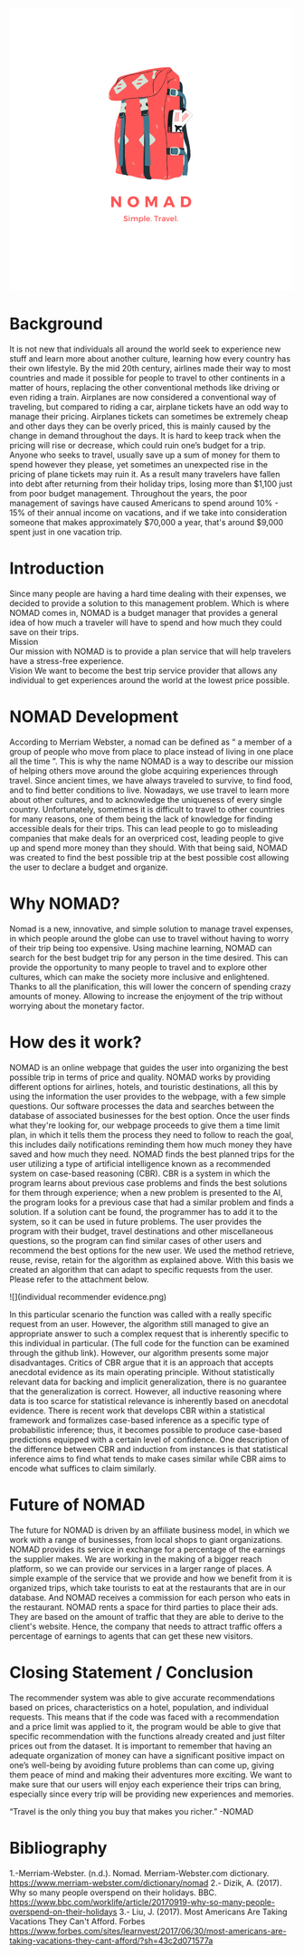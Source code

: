 ![](NOMAD.png)

# Background
It is not new that individuals all around the world seek to experience new stuff and learn more about another culture, learning how every country has their own lifestyle. By the mid 20th century, airlines made their way to most countries and made it possible for people to travel to other continents in a matter of hours, replacing the other conventional methods like driving or even riding a train. Airplanes are now considered a conventional way of traveling, but compared to riding a car, airplane tickets have an odd way to manage their pricing. Airplanes tickets can sometimes be extremely cheap and other days they can be overly priced, this is mainly caused by the change in demand throughout the days.
It is hard to keep track when the pricing will rise or decrease, which could ruin one’s budget for a trip. Anyone who seeks to travel, usually save up a sum of money for them to spend however they please, yet sometimes an unexpected rise in the pricing of plane tickets may ruin it. As a result many travelers have fallen into debt after returning from their holiday trips, losing more than $1,100 just from poor budget management. Throughout the years, the poor management of savings have caused Americans to spend around 10% - 15% of their annual income on vacations, and if we take into consideration someone that makes approximately $70,000 a year, that's around $9,000 spent just in one vacation trip.

# Introduction
Since many people are having a hard time dealing with their expenses, we decided to provide a solution to this management problem. Which is where NOMAD comes in, NOMAD is a budget manager that provides a general idea of how much a traveler will have to spend and how much they could save on their trips.  
Mission  
Our mission with NOMAD is to provide a plan service that will help travelers have a stress-free experience.  
Vision
We want to become the best trip service provider that allows any individual to get experiences around the world at the lowest price possible.

# NOMAD Development
According to Merriam Webster, a nomad can be defined as “ a member of a group of people who move from place to place instead of living in one place all the time ”. This is why the name NOMAD is a way to describe our mission of helping others move around the globe acquiring experiences through travel.
Since ancient times, we have always traveled to survive, to find food, and to find better conditions to live. Nowadays, we use travel to learn more about other cultures, and to acknowledge the uniqueness of every single country. 
Unfortunately, sometimes it is difficult to travel to other countries for many reasons, one of them being the lack of knowledge for finding accessible deals for their trips. This can lead people to go to misleading companies that make deals for an overpriced cost, leading people to give up and spend more money than they should.
    With that being said, NOMAD was created to find the best possible trip at the best possible cost allowing the user to declare a budget and organize.

# Why NOMAD?
Nomad is a new, innovative, and simple solution to manage travel expenses, in which people around the globe can use to travel without having to worry of their trip being too expensive.
    Using machine learning, NOMAD can search for the best budget trip for any person in the time desired. 
    This can provide the opportunity to many people to travel and to explore other cultures, which can make the society more inclusive and enlightened.
Thanks to all the planification, this will lower the concern of spending crazy amounts of money. Allowing to increase the enjoyment of the trip without worrying about the monetary factor. 

# How des it work?
NOMAD is an online webpage that guides the user into organizing the best possible trip in terms of price and quality.
NOMAD works by providing different options for airlines, hotels, and touristic destinations, all this by using the information the user provides to the webpage, with a few simple questions. Our software processes the data and searches between the database of associated businesses for the best option. 
Once the user finds what they're looking for, our webpage proceeds to give them a time limit plan, in which it tells them the process they need to follow to reach the goal, this includes daily notifications reminding them how much money they have saved and how much they need.
NOMAD finds the best planned trips for the user utilizing a type of artificial intelligence known as a recommended system on case-based reasoning (CBR). CBR is a system in which the program learns about previous case problems and finds the best solutions for them through experience; when a new problem is presented to the AI, the program looks for a previous case that had a similar problem and finds a solution. If a solution cant be found, the programmer has to add it to the system, so it can be used in future problems. The user provides the program with their budget, travel destinations and other miscellaneous questions, so the program can find similar cases of other users and recommend the best options for the new user.
    We used the method retrieve, reuse, revise, retain for the algorithm as explained above. With this basis we created an algorithm that can adapt to specific requests from the user. Please refer to the attachment below.
    
 ![](individual recommender evidence.png)
    
In this particular scenario the function was called with a really specific request from an user. However, the algorithm still managed to give an appropriate answer to such a complex request that is inherently specific to this individual in particular. (The full code for the function can be examined through the github link).
    However, our algorithm presents some major disadvantages. Critics of CBR argue that it is an approach that accepts anecdotal evidence as its main operating principle. Without statistically relevant data for backing and implicit generalization, there is no guarantee that the generalization is correct. However, all inductive reasoning where data is too scarce for statistical relevance is inherently based on anecdotal evidence. There is recent work that develops CBR within a statistical framework and formalizes case-based inference as a specific type of probabilistic inference; thus, it becomes possible to produce case-based predictions equipped with a certain level of confidence. One description of the difference between CBR and induction from instances is that statistical inference aims to find what tends to make cases similar while CBR aims to encode what suffices to claim similarly. 

# Future of NOMAD
The future for NOMAD is driven by an affiliate business model, in which we   work with a range of businesses, from local shops to giant organizations. 
NOMAD provides its service in exchange for a percentage of the earnings the supplier makes. We are working in the making of a bigger reach platform, so we can provide our services in a larger range of places.
A simple example of the service that we provide and how we benefit from it is organized trips, which take tourists to eat at the restaurants that are in our database. And NOMAD receives a commission for each person who eats in the restaurant.
NOMAD rents a space for third parties to place their ads. They are based on the amount of traffic that they are able to derive to the client's website. Hence, the company that needs to attract traffic offers a percentage of earnings to agents that can get these new visitors.

# Closing Statement / Conclusion
The recommender system was able to give accurate recommendations based on prices, characteristics on a hotel, population, and individual requests. This means that if the code was faced with a recommendation and a price limit was applied to it, the program would be able to give that specific recommendation with the functions already created and just filter prices out from the dataset.
It is important to remember that having an adequate organization of money can have a significant positive impact on one’s well-being by avoiding future problems than can come up, giving them peace of mind and making their adventures more exciting. We want to make sure that our users will enjoy each experience their trips can bring, especially since every trip will be providing new experiences and memories. 


“Travel is the only thing you buy that makes you richer.”
-NOMAD

# Bibliography
1.-Merriam-Webster. (n.d.). Nomad. Merriam-Webster.com dictionary. https://www.merriam-webster.com/dictionary/nomad
2.- Dizik, A. (2017). Why so many people overspend on their holidays. BBC. https://www.bbc.com/worklife/article/20170919-why-so-many-people-overspend-on-their-holidays
3.- Liu, J. (2017). Most Americans Are Taking Vacations They Can't Afford. Forbes https://www.forbes.com/sites/learnvest/2017/06/30/most-americans-are-taking-vacations-they-cant-afford/?sh=43c2d071577a



